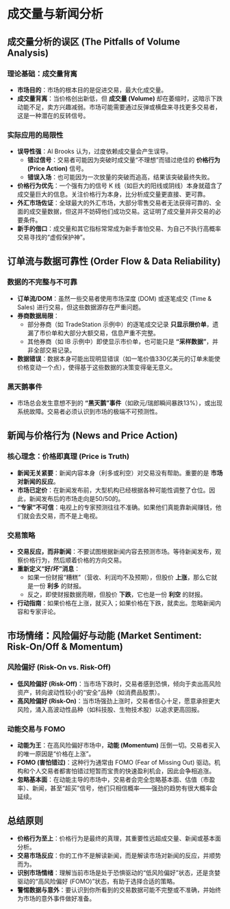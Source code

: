 # 成交量与新闻分析

## 成交量分析的误区 (The Pitfalls of Volume Analysis)

### 理论基础：成交量背离
-   **市场目的**：市场的根本目的是促进交易，最大化成交量。
-   **成交量背离**：当价格创出新低，但 **成交量 (Volume)** 却在萎缩时，这暗示下跌动能不足，卖方兴趣减弱。市场可能需要通过反弹或横盘来寻找更多交易者，这是一种潜在的反转信号。

### 实际应用的局限性
-   **误导性强**：Al Brooks 认为，过度依赖成交量会产生误导。
    -   **错过信号**：交易者可能因为突破时成交量“不理想”而错过绝佳的 **价格行为 (Price Action)** 信号。
    -   **错误入场**：也可能因为一次放量的突破而追高，结果该突破最终失败。
-   **价格行为优先**：一个强有力的信号 K 线（如巨大的阳线或阴线）本身就蕴含了成交量巨大的信息。关注价格行为本身，比分析成交量更直接、更可靠。
-   **外汇市场佐证**：全球最大的外汇市场，大部分零售交易者无法获得可靠的、全面的成交量数据，但这并不妨碍他们成功交易。这证明了成交量并非交易的必要条件。
-   **新手的借口**：成交量和其它指标常常成为新手害怕交易、为自己不执行高概率交易寻找的“虚假保护神”。

## 订单流与数据可靠性 (Order Flow & Data Reliability)

### 数据的不完整与不可靠
-   **订单流/DOM**：虽然一些交易者使用市场深度 (DOM) 或逐笔成交 (Time & Sales) 进行交易，但这些数据源存在严重问题。
-   **券商数据局限**：
    -   部分券商（如 TradeStation 示例中）的逐笔成交记录 **只显示限价单**，遗漏了市价单和大部分大额交易，信息严重不完整。
    -   其他券商（如 IB 示例中）即使显示市价单，也可能只是 **“采样数据”**，并非全部交易记录。
-   **数据错误**：数据本身可能出现明显错误（如一笔价值330亿美元的订单未能使价格变动一个点），使得基于这些数据的决策变得毫无意义。

### 黑天鹅事件
-   市场总会发生意想不到的 **“黑天鹅”事件**（如欧元/瑞郎瞬间暴跌13%），或出现系统故障。交易者必须认识到市场的极端不可预测性。

## 新闻与价格行为 (News and Price Action)

### 核心理念：价格即真理 (Price is Truth)
-   **新闻无关紧要**：新闻内容本身（利多或利空）对交易没有帮助。重要的是 **市场对新闻的反应**。
-   **市场已定价**：在新闻发布前，大型机构已经根据各种可能性调整了仓位。因此，新闻发布后的市场走向是50/50的。
-   **“专家”不可信**：电视上的专家预测往往不准确。如果他们真能靠新闻赚钱，他们就会去交易，而不是上电视。

### 交易策略
-   **交易反应，而非新闻**：不要试图根据新闻内容去预测市场。等待新闻发布，观察价格行为，然后顺着价格的方向交易。
-   **重新定义“好/坏”消息**：
    -   如果一份财报“糟糕”（营收、利润均不及预期），但股价 **上涨**，那么它就是一份 **利多** 的财报。
    -   反之，即使财报数据亮眼，但股价 **下跌**，它也是一份 **利空** 的财报。
-   **行动指南**：如果价格在上涨，就买入；如果价格在下跌，就卖出。忽略新闻内容和专家评论。

## 市场情绪：风险偏好与动能 (Market Sentiment: Risk-On/Off & Momentum)

### 风险偏好 (Risk-On vs. Risk-Off)
-   **低风险偏好 (Risk-Off)**：当市场下跌时，交易者感到恐惧，倾向于卖出高风险资产，转向波动性较小的“安全”品种（如消费品股票）。
-   **高风险偏好 (Risk-On)**：当市场强劲上涨时，交易者信心十足，愿意承担更大风险，涌入高波动性品种（如科技股、生物技术股）以追求更高回报。

### 动能交易与 FOMO
-   **动能为王**：在高风险偏好市场中，**动能 (Momentum)** 压倒一切。交易者买入的唯一原因是“价格在上涨”。
-   **FOMO (害怕错过)**：这种行为通常由 FOMO (Fear of Missing Out) 驱动。机构和个人交易者都害怕错过短暂而宝贵的快速盈利机会，因此会争相追涨。
-   **忽略基本面**：在动能主导的市场中，交易者会完全忽略基本面、估值（市盈率）、新闻，甚至“超买”信号，他们只相信概率——强劲的趋势有很大概率会延续。

## 总结原则
-   **价格行为至上**：价格行为是最终的真理，其重要性远超成交量、新闻或基本面分析。
-   **交易市场反应**：你的工作不是解读新闻，而是解读市场对新闻的反应，并顺势而为。
-   **识别市场情绪**：理解当前市场是处于恐惧驱动的“低风险偏好”状态，还是贪婪驱动的“高风险偏好 (FOMO)”状态，有助于选择合适的策略。
-   **警惕数据与意外**：要认识到你所看到的交易数据可能不完整或不准确，并始终为市场的意外事件做好准备。